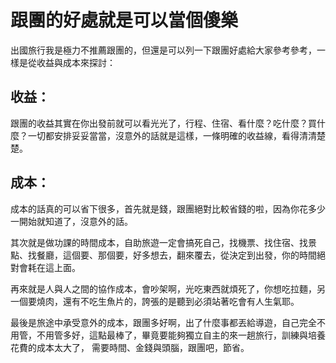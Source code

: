 # 跟團的好處就是可以當個傻樂

出國旅行我是極力不推薦跟團的，但還是可以列一下跟團好處給大家參考參考，一樣是從收益與成本來探討：

## 收益：
跟團的收益其實在你出發前就可以看光光了，行程、住宿、看什麼？吃什麼？買什麼？一切都安排妥妥當當，沒意外的話就是這樣，一條明確的收益線，看得清清楚楚。

## 成本：
成本的話真的可以省下很多，首先就是錢，跟團絕對比較省錢的啦，因為你花多少一開始就知道了，沒意外的話。

其次就是做功課的時間成本，自助旅遊一定會搞死自己，找機票、找住宿、找景點、找餐廳，這個要、那個要，好多想去，翻來覆去，從決定到出發，你的時間絕對會耗在這上面。

再來就是人與人之間的協作成本，會吵架啊，光吃東西就煩死了，你想吃拉麵，另一個要燒肉，還有不吃生魚片的，誇張的是聽到必須站著吃會有人生氣耶。

最後是旅途中承受意外的成本，跟團多好啊，出了什麼事都丟給導遊，自己完全不用管，不用管多好，這點最棒了，畢竟要能夠獨立自主的來一趟旅行，訓練與培養花費的成本太大了，
需要時間、金錢與頭腦，跟團吧，節省。
